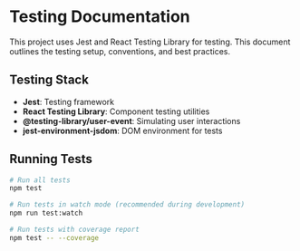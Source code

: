 # Testing Documentation

This project uses Jest and React Testing Library for testing. This document outlines the testing setup, conventions, and best practices.

## Testing Stack

- **Jest**: Testing framework
- **React Testing Library**: Component testing utilities
- **@testing-library/user-event**: Simulating user interactions
- **jest-environment-jsdom**: DOM environment for tests

## Running Tests

```bash
# Run all tests
npm test

# Run tests in watch mode (recommended during development)
npm run test:watch

# Run tests with coverage report
npm test -- --coverage

